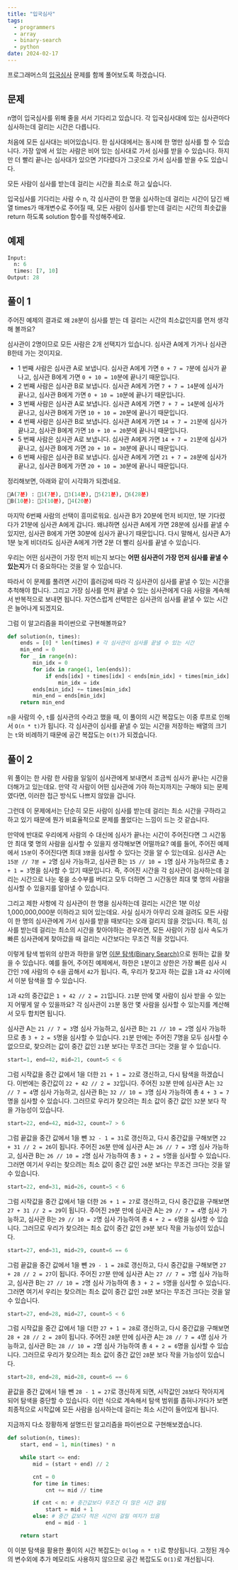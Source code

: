 ```yaml
---
title: "입국심사"
tags:
  - programmers
  - array
  - binary-search
  - python
date: 2024-02-17
---
```


프로그래머스의 [입국심사](https://school.programmers.co.kr/learn/courses/30/lessons/43238) 문제를 함께 풀어보도록 하겠습니다.

## 문제

n명이 입국심사를 위해 줄을 서서 기다리고 있습니다. 각 입국심사대에 있는 심사관마다 심사하는데 걸리는 시간은 다릅니다.

처음에 모든 심사대는 비어있습니다. 한 심사대에서는 동시에 한 명만 심사를 할 수 있습니다. 가장 앞에 서 있는 사람은 비어 있는 심사대로 가서 심사를 받을 수 있습니다. 하지만 더 빨리 끝나는 심사대가 있으면 기다렸다가 그곳으로 가서 심사를 받을 수도 있습니다.

모든 사람이 심사를 받는데 걸리는 시간을 최소로 하고 싶습니다.

입국심사를 기다리는 사람 수 n, 각 심사관이 한 명을 심사하는데 걸리는 시간이 담긴 배열 times가 매개변수로 주어질 때, 모든 사람이 심사를 받는데 걸리는 시간의 최솟값을 return 하도록 solution 함수를 작성해주세요.

## 예제

```py
Input:
  n: 6
  times: [7, 10]
Output: 28
```

## 풀이 1

주어진 예제의 결과로 왜 `28`분이 심사를 받는 데 걸리는 시간의 최소값인지를 먼저 생각해 볼까요?

심사관이 2명이므로 모든 사람은 2개 선택지가 있습니다. 심사관 A에게 가거나 심사관 B한테 가는 것이지요.

- 1 번째 사람은 심사관 A로 보냅니다. 심사관 A에게 가면 `0 + 7 = 7`분에 심사가 끝나고, 심사관 B에게 가면 `0 + 10 = 10`분에 끝나기 때문입니다.
- 2 번째 사람은 심사관 B로 보냅니다. 심사관 A에게 가면 `7 + 7 = 14`분에 심사가 끝나고, 심사관 B에게 가면 `0 + 10 = 10`분에 끝나기 때문입니다.
- 3 번째 사람은 심사관 A로 보냅니다. 심사관 A에게 가면 `7 + 7 = 14`분에 심사가 끝나고, 심사관 B에게 가면 `10 + 10 = 20`분에 끝나기 때문입니다.
- 4 번째 사람은 심사관 B로 보냅니다. 심사관 A에게 가면 `14 + 7 = 21`분에 심사가 끝나고, 심사관 B에게 가면 `10 + 10 = 20`분에 끝나니 때문입니다.
- 5 번째 사람은 심사관 A로 보냅니다. 심사관 A에게 가면 `14 + 7 = 21`분에 심사가 끝나고, 심사관 B에게 가면 `20 + 10 = 30`분에 끝나니 때문입니다.
- 6 번째 사람은 심사관 B로 보냅니다. 심사관 A에게 가면 `21 + 7 = 28`분에 심사가 끝나고, 심사관 B에게 가면 `20 + 10 = 30`분에 끝나니 때문입니다.

정리해보면, 아래와 같이 시각화가 되겠네요.

```py
👮A(7분) : 🚶1(7분), 🚶3(14분), 🚶5(21분), 🚶6(28분)
👮B(10분): 🚶2(10분), 🚶4(20분)
```

마지막 6번째 사람의 선택이 흥미로워요. 심사관 B가 20분에 먼저 비지만, 1분 기다렸다가 21분에 심사관 A에게 갑니다.
왜냐하면 심사관 A에게 가면 28분에 심사를 끝낼 수 있지만, 심사관 B에게 가면 30분에 심사가 끝나기 때문입니다.
다시 말해서, 심사관 A가 1분 늦게 비더라도 심사관 A에게 가면 2분 더 빨리 심사를 끝낼 수 있습니다.

우리는 어떤 심사관이 가장 먼저 비는지 보다는 **어떤 심사관이 가장 먼저 심사를 끝낼 수 있는지**가 더 중요하다는 것을 알 수 있습니다.

따라서 이 문제를 풀려면 시간이 흘러감에 따라 각 심사관이 심사를 끝낼 수 있는 시간을 추척해야 합니다.
그리고 가장 심사를 먼저 끝낼 수 있는 심사관에게 다음 사람을 계속해서 반복적으로 보내면 됩니다.
자연스럽게 선택받은 심사관의 심사를 끝낼 수 있는 시간은 늘어나게 되겠지요.

그럼 이 알고리즘을 파이썬으로 구현해볼까요?

```py
def solution(n, times):
    ends = [0] * len(times) # 각 심사관이 심사를 끝낼 수 있는 시간
    min_end = 0
    for _ in range(n):
        min_idx = 0
        for idx in range(1, len(ends)):
            if ends[idx] + times[idx] < ends[min_idx] + times[min_idx]:
                min_idx = idx
        ends[min_idx] += times[min_idx]
        min_end = ends[min_idx]
    return min_end
```

`n`을 사람의 수, `t`를 심사관의 수라고 했을 때, 이 풀이의 시간 복잡도는 이중 루프로 인해서 `O(n * t)`가 됩니다.
각 심사관이 심사를 끝낼 수 있는 시간을 저장하는 배열의 크기는 `t`와 비례하기 때문에 공간 복잡도는 `O(t)`가 되겠습니다.

## 풀이 2

위 풀이는 한 사람 한 사람을 일일이 심사관에게 보내면서 조금씩 심사가 끝나는 시간을 더해가고 있는데요.
만약 각 사람이 어떤 심사관에 가야 하는지까지는 구해야 되는 문제였다면, 이러한 접근 방식도 나쁘지 않았을 겁니다.

그런데 이 문제에서는 단순히 모든 사람이 심사를 받는데 걸리는 최소 시간을 구하라고 하고 있기 때문에 뭔가 비효율적으로 문제를 풀었다는 느낌이 드는 것 같습니다.

만약에 반대로 우리에게 사람의 수 대신에 심사가 끝나는 시간이 주어진다면 그 시간동안 최대 몇 명의 사람을 심사할 수 있을지 생각해보면 어떨까요?
예를 들어, 주어진 예제에서 `15분`이 주어진다면 최대 `3명`을 심사할 수 있다는 것을 알 수 있는데요.
심사관 A는 `15분 // 7분 = 2`명 심사 가능하고, 심사관 B는 `15 // 10 = 1`명 심사 가능하므로 총 `2 + 1 = 3`명을 심사할 수 있기 때문입니다.
즉, 주어진 시간을 각 심사관이 검사하는데 걸리는 시간으로 나눈 몫을 소수부를 버리고 모두 더하면 그 시간동안 최대 몇 명의 사람을 심사할 수 있을지를 알아낼 수 있습니다.

그리고 제한 사항에 각 심사관이 한 명을 심사하는데 걸리는 시간은 1분 이상 1,000,000,000분 이하라고 되어 있는데요.
사실 심사가 아무리 오래 걸려도 모든 사람이 한 명의 심사관에게 가서 심사를 받을 때보다는 오래 걸리지 않을 것입니다.
특히, 심사를 받는데 걸리는 최소의 시간을 찾아야하는 경우라면, 모든 사람이 가장 심사 속도가 빠른 심사관에게 찾아갔을 때 걸리는 시간보다는 무조건 적을 것입니다.

이렇게 탐색 범위의 상한과 하한을 알면 [이분 탐색(Binary Search)](/algorithms/binary-search/)으로 원하는 값을 찾을 수 있습니다.
예를 들어, 주어진 예제에서, 하한은 `1`분이고 상한은 가장 빠른 심사 시간인 `7`에 사람의 수 `6`을 곱해서 `42`가 됩니다.
즉, 우리가 찾고자 하는 값을 `1`과 `42` 사이에서 이분 탐색을 할 수 있습니다.

`1`과 `42`의 중간값은 `1 + 42 // 2 = 21`입니다.
`21`분 만에 몇 사람이 심사 받을 수 있는지 어떻게 알 수 있을까요?
각 심사관이 `21`분 동안 몇 사람을 심사할 수 있는지를 계산해서 모두 합치면 됩니다.

심사관 A는 `21 // 7 = 3`명 심사 가능하고, 심사관 B는 `21 // 10 = 2`명 심사 가능하므로 총 `3 + 2 = 5`명을 심사할 수 있습니다.
`21`분 만에는 주어진 7명을 모두 심사할 수 없으므로, 찾으려는 값이 중간 값인 `21`분 보다는 무조건 크다는 것을 알 수 있습니다.

```py
start=1, end=42, mid=21, count=5 < 6
```

그럼 시작값을 중간 값에서 1을 더한 `21 + 1 = 22`로 갱신하고, 다시 탐색을 하겠습니다.
이번에는 중간값이 `22 + 42 // 2 = 32`입니다.
주어진 `32`분 만에 심사관 A는 `32 // 7 = 4`명 심사 가능하고, 심사관 B는 `32 // 10 = 3`명 심사 가능하여 총 `4 + 3 = 7`명을 심사할 수 있습니다.
그러므로 우리가 찾으려는 최소 값이 중간 값인 `32`분 보다 작을 가능성이 있습니다.

```py
start=22, end=42, mid=32, count=7 > 6
```

그럼 끝값을 중간 값에서 1을 뺀 `32 - 1 = 31`로 갱신하고, 다시 중간값을 구해보면 `22 + 31 // 2 = 26`이 됩니다.
주어진 `26`분 만에 심사관 A는 `26 // 7 = 3`명 심사 가능하고, 심사관 B는 `26 // 10 = 2`명 심사 가능하여 총 `3 + 2 = 5`명을 심사할 수 있습니다.
그러면 여기서 우리는 찾으려는 최소 값이 중간 값인 `26`분 보다는 무조건 크다는 것을 알 수 있습니다.

```py
start=22, end=31, mid=26, count=5 < 6
```

그럼 시작값을 중간 값에서 1을 더한 `26 + 1 = 27`로 갱신하고, 다시 중간값을 구해보면 `27 + 31 // 2 = 29`이 됩니다.
주어진 `29`분 만에 심사관 A는 `29 // 7 = 4`명 심사 가능하고, 심사관 B는 `29 // 10 = 2`명 심사 가능하여 총 `4 + 2 = 6`명을 심사할 수 있습니다.
그러므로 우리가 찾으려는 최소 값이 중간 값인 `29`분 보다 작을 가능성이 있습니다.

```py
start=27, end=31, mid=29, count=6 == 6
```

그럼 끝값을 중간 값에서 1을 뺀 `29 - 1 = 28`로 갱신하고, 다시 중간값을 구해보면 `27 + 28 // 2 = 27`이 됩니다.
주어진 `27`분 만에 심사관 A는 `27 // 7 = 3`명 심사 가능하고, 심사관 B는 `27 // 10 = 2`명 심사 가능하여 총 `3 + 2 = 5`명을 심사할 수 있습니다.
그러면 여기서 우리는 찾으려는 최소 값이 중간 값인 `28`분 보다는 무조건 크다는 것을 알 수 있습니다.

```py
start=27, end=28, mid=27, count=5 < 6
```

그럼 시작값을 중간 값에서 1을 더한 `27 + 1 = 28`로 갱신하고, 다시 중간값을 구해보면 `28 + 28 // 2 = 28`이 됩니다.
주어진 `28`분 만에 심사관 A는 `28 // 7 = 4`명 심사 가능하고, 심사관 B는 `28 // 10 = 2`명 심사 가능하여 총 `4 + 2 = 6`명을 심사할 수 있습니다.
그러므로 우리가 찾으려는 최소 값이 중간 값인 `28`분 보다 작을 가능성이 있습니다.

```py
start=28, end=28, mid=28, count=6 == 6
```

끝값을 중간 값에서 1을 뺀 `28 - 1 = 27`로 갱신하게 되면, 시작값인 `28`보다 작아지게 되어 탐색을 중단할 수 있습니다.
이런 식으로 계속해서 탐색 범위를 좁혀나가다가 보면 최종적으로 시작값에 모든 사람을 심사하는데 걸리는 최소 시간이 들어있게 됩니다.

지금까지 다소 장황하게 설명드린 알고리즘을 파이썬으로 구현해보겠습니다.

```py
def solution(n, times):
    start, end = 1, min(times) * n

    while start <= end:
        mid = (start + end) // 2

        cnt = 0
        for time in times:
            cnt += mid // time

        if cnt < n: # 중간값보다 무조건 더 많은 시간 걸림
            start = mid + 1
        else: # 중간 값보다 적은 시간이 걸릴 여지가 있음
            end = mid - 1

    return start
```

이 이분 탐색을 활용한 풀이의 시간 복잡도는 `O(log n * t)`로 향상됩니다.
고정된 개수의 변수외에 추가 메모리도 사용하지 않으므로 공간 복잡도도 `O(1)`로 개선됩니다.

